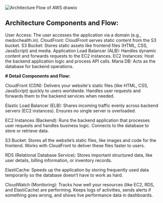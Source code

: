 
![Architecture Flow of AWS drawio](https://github.com/user-attachments/assets/ac1a56cc-07f7-4d20-8410-84fc624bd5a9)


## Architecture Components and Flow:

User Access: The user accesses the application via a domain (e.g., medochealth.in).
CloudFront: CloudFront serves static content from the S3 bucket.
S3 Bucket: Stores static assets like frontend files (HTML, CSS, JavaScript) and media.
Application Load Balancer (ALB): Handles dynamic content and forwards requests to the EC2 instances.
EC2 Instances: Host the backend application logic and process API calls.
Maria DB: Acts as the database for backend operations.


**# Detail Components and Flow:**

CloudFront (CDN):
Delivers your website's static files (like HTML, CSS, JavaScript) quickly to users worldwide.
Handles user requests and forwards them to the backend services when needed.

Elastic Load Balancer (ELB):
Shares incoming traffic evenly across backend servers (EC2 instances).
Ensures no single server is overloaded.

EC2 Instances (Backend):
Runs the backend application that processes user requests and handles business logic.
Connects to the database to store or retrieve data.

S3 Bucket:
Stores all the website’s static files, like images and code for the frontend.
Works with CloudFront to deliver these files faster to users.

RDS (Relational Database Service):
Stores important structured data, like user details, billing information, or inventory records.

ElastiCache:
Speeds up the application by storing frequently used data temporarily so the database doesn’t have to work as hard.

CloudWatch (Monitoring):
Tracks how well your resources (like EC2, RDS, and ElastiCache) are performing.
Keeps logs of activities, sends alerts if something goes wrong, and shows live performance data in dashboards.



